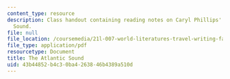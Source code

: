 ```yaml
---
content_type: resource
description: Class handout containing reading notes on Caryl Phillips' The Atlantic
  Sound.
file: null
file_location: /coursemedia/21l-007-world-literatures-travel-writing-fall-2008/43b44852b4c30ba4263846b4389a510d_the_atlant_sound.pdf
file_type: application/pdf
resourcetype: Document
title: The Atlantic Sound
uid: 43b44852-b4c3-0ba4-2638-46b4389a510d
---
```

